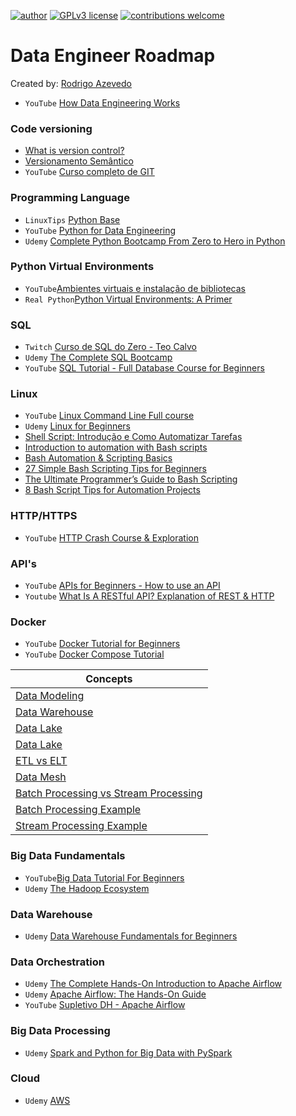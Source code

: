 [![author](https://img.shields.io/badge/author-razevedo1994-red.svg)](https://www.linkedin.com/in/azevedo94/) [![GPLv3 license](https://img.shields.io/badge/License-GPLv3-blue.svg)](http://perso.crans.org/besson/LICENSE.html) [![contributions welcome](https://img.shields.io/badge/contributions-welcome-brightgreen.svg?style=flat)](https://github.com/razevedo1994/data_engineer_roadmap/issues)

# Data Engineer Roadmap

Created by: [Rodrigo Azevedo](https://www.linkedin.com/in/azevedo94/)


- `YouTube` [How Data Engineering Works](https://www.youtube.com/watch?v=qWru-b6m030)


### Code versioning

- [What is version control?](https://www.atlassian.com/git/tutorials/what-is-version-control)
- [Versionamento Semântico](https://semver.org/lang/pt-BR/)
- `YouTube` [Curso completo de GIT](https://www.youtube.com/watch?v=OuOb1_qADBQ)


### Programming Language

- `LinuxTips` [Python Base](https://www.linuxtips.io/products/python-base)
- `YouTube` [Python for Data Engineering](https://www.youtube.com/watch?v=yl3uoL050gw&list=PL50mYnndduIHs5KReaz7F7aSelC-zG2zP)
- `Udemy` [Complete Python Bootcamp From Zero to Hero in Python](https://www.udemy.com/course/complete-python-bootcamp/?ranMID=39197&ranEAID=HTtUFxqit0c&ranSiteID=HTtUFxqit0c-1OxN5idcVF_YM1Xge1wiYg&utm_source=aff-campaign&LSNPUBID=HTtUFxqit0c&utm_medium=udemyads)


### Python Virtual Environments

- `YouTube`[Ambientes virtuais e instalação de bibliotecas](https://www.youtube.com/watch?v=naGF7EIUFp0)
- `Real Python`[Python Virtual Environments: A Primer](https://realpython.com/python-virtual-environments-a-primer/)


### SQL

- `Twitch` [Curso de SQL do Zero - Teo Calvo](https://www.twitch.tv/collections/1GD1BC-Y3BbhgA)
- `Udemy` [The Complete SQL Bootcamp](https://www.udemy.com/course/the-complete-sql-bootcamp/?ranMID=39197&ranEAID=HTtUFxqit0c&ranSiteID=HTtUFxqit0c-yn4syphFt3wsdlQl_2Sl0g&utm_source=aff-campaign&utm_medium=udemyads&LSNPUBID=HTtUFxqit0c)
- `YouTube` [SQL Tutorial - Full Database Course for Beginners](https://www.youtube.com/watch?v=HXV3zeQKqGY)


### Linux

- `YouTube` [Linux Command Line Full course](https://www.youtube.com/watch?v=2PGnYjbYuUo)
- `Udemy` [Linux for Beginners](https://www.udemy.com/course/linux-for-beginners-2021/?ranMID=39197&ranEAID=HTtUFxqit0c&ranSiteID=HTtUFxqit0c-hFZAmF_V4qoQMac49XY_Wg&LSNPUBID=HTtUFxqit0c&utm_source=aff-campaign&utm_medium=udemyads)
- [Shell Script: Introdução e Como Automatizar Tarefas](https://www.alura.com.br/artigos/automatizando-tarefas-com-shell-script)
- [Introduction to automation with Bash scripts](https://opensource.com/article/19/12/automation-bash-scripts)
- [Bash Automation & Scripting Basics](https://www.howtogeek.com/devops/bash-automation-scripting-basics-part-1/)
- [27 Simple Bash Scripting Tips for Beginners](https://betterprogramming.pub/27-simple-bash-scripting-tips-for-beginners-d6764c977546)
- [The Ultimate Programmer’s Guide to Bash Scripting](https://betterprogramming.pub/the-ultimate-programmers-guide-to-bash-scripting-2d11d4e6e978)
- [8 Bash Script Tips for Automation Projects](https://towardsdatascience.com/8-bash-script-tips-for-automation-projects-2c63d8716f9a)


### HTTP/HTTPS

- `YouTube` [HTTP Crash Course & Exploration](https://www.youtube.com/watch?v=iYM2zFP3Zn0)


### API's

- `YouTube` [APIs for Beginners - How to use an API](https://www.youtube.com/watch?v=GZvSYJDk-us&t=6965s)
- `Youtube` [What Is A RESTful API? Explanation of REST & HTTP](https://www.youtube.com/watch?v=Q-BpqyOT3a8)


### Docker

- `YouTube` [Docker Tutorial for Beginners](https://www.youtube.com/watch?v=3c-iBn73dDE)
- `YouTube` [Docker Compose Tutorial](https://www.youtube.com/watch?v=HG6yIjZapSA)


| Concepts                                                                                                                                |
|-----------------------------------------------------------------------------------------------------------------------------------------|
| [Data Modeling](https://medium.com/sagar-explains-azure-and-analytics-data-engineerin/introduction-to-data-modelling-c0c44432ec0b)      |
| [Data Warehouse](https://www.analytics8.com/blog/what-is-a-data-warehouse/)                                                             |
| [Data Lake](https://www.youtube.com/watch?v=RQOXkuirWF0)                                                                                |
| [Data Lake](https://faun.pub/an-overview-of-data-lake-concepts-and-architectures-on-aws-and-azure-f485ed5110e2)                         |
| [ETL vs ELT](https://www.guru99.com/etl-vs-elt.html)                                                                                    |
| [Data Mesh](https://medium.com/data-hackers/data-mesh-indo-al%C3%A9m-do-data-lake-e-data-warehouse-465d57539d89)                        |
| [Batch Processing vs Stream Processing](https://gowthamy.medium.com/big-data-battle-batch-processing-vs-stream-processing-5d94600d8103) |
| [Batch Processing Example](https://www.startdataengineering.com/post/update-mysql-in-batch/)                                            |
| [Stream Processing Example](https://www.startdataengineering.com/post/data-engineering-project-for-beginners-stream-edition/)           |


### Big Data Fundamentals

- `YouTube`[Big Data Tutorial For Beginners](https://www.youtube.com/watch?v=16Z2WRtoO8Y)
- `Udemy` [The Hadoop Ecosystem](https://www.udemy.com/course/learn-big-data-the-hadoop-ecosystem-masterclass/?ranMID=39197&ranEAID=HTtUFxqit0c&ranSiteID=HTtUFxqit0c-cjIFaJzEck5Pdp99WCBpew&LSNPUBID=HTtUFxqit0c&utm_source=aff-campaign&utm_medium=udemyads)

### Data Warehouse

- `Udemy` [Data Warehouse Fundamentals for Beginners](https://www.udemy.com/course/data-warehouse-fundamentals-for-beginners/?ranMID=39197&ranEAID=HTtUFxqit0c&ranSiteID=HTtUFxqit0c-5Cssseb5O_hSY2lvbFd3bQ&LSNPUBID=HTtUFxqit0c&utm_source=aff-campaign&utm_medium=udemyads)


### Data Orchestration

- `Udemy` [The Complete Hands-On Introduction to Apache Airflow](https://www.udemy.com/course/the-complete-hands-on-course-to-master-apache-airflow/?ranMID=39197&ranEAID=HTtUFxqit0c&ranSiteID=HTtUFxqit0c-RLnxYMmqet2OlocFyF.SdQ&LSNPUBID=HTtUFxqit0c&utm_source=aff-campaign&utm_medium=udemyads)
- `Udemy` [Apache Airflow: The Hands-On Guide](https://www.udemy.com/course/the-ultimate-hands-on-course-to-master-apache-airflow/)
- `YouTube` [Supletivo DH - Apache Airflow](https://www.youtube.com/watch?v=f_lnDBR3rFU&t=468s)


### Big Data Processing

- `Udemy` [Spark and Python for Big Data with PySpark](https://www.udemy.com/course/spark-and-python-for-big-data-with-pyspark/?ranMID=39197&ranEAID=HTtUFxqit0c&ranSiteID=HTtUFxqit0c-qofM41MCAbjZoB0kUD_6vA&LSNPUBID=HTtUFxqit0c&utm_source=aff-campaign&utm_medium=udemyads)


### Cloud

- `Udemy` [AWS](https://www.udemy.com/course/aws-certified-cloud-practitioner-new/?ranMID=39197&ranEAID=HTtUFxqit0c&ranSiteID=HTtUFxqit0c-B0OpiE6Fs4IfdBOSfTrANg&utm_source=aff-campaign&utm_medium=udemyads&LSNPUBID=HTtUFxqit0c)











